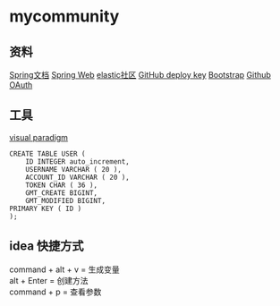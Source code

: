 # mycommunity

## 资料
[Spring文档](https://spring.io/guides)
[Spring Web](https://spring.io/guides/gs/serving-web-content/)
[elastic社区](https://elasticsearch.cn/explore)
[GitHub deploy key](https://developer.github.com/v4/object/deploykey/)
[Bootstrap](https://v3.bootcss.com/getting-started/)
[Github OAuth](https://developer.github.com/apps/building-github-apps/creating-a-github-app/)

## 工具
[visual paradigm](https://www.visual-paradigm.com/cn/)
```mysql
CREATE TABLE USER (
	ID INTEGER auto_increment,
	USERNAME VARCHAR ( 20 ),
	ACCOUNT_ID VARCHAR ( 20 ),
	TOKEN CHAR ( 36 ),
	GMT_CREATE BIGINT,
	GMT_MODIFIED BIGINT,
PRIMARY KEY ( ID ) 
);
```

## idea 快捷方式
command + alt + v = 生成变量  
alt + Enter = 创建方法  
command + p = 查看参数  